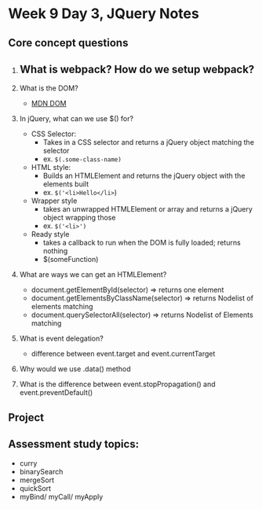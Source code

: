 # Week 9 Day 3, JQuery Notes

## Core concept questions
1. What is webpack? How do we setup webpack? 
    - 
2. What is the DOM?
    - [MDN DOM](https://developer.mozilla.org/en-US/docs/Web/API/Document_Object_Model/Introduction)
3. In jQuery, what can we use $() for? 
    * CSS Selector: 
        - Takes in a CSS selector and returns a jQuery object matching the selector 
        - ex. `$(.some-class-name)`
    * HTML style: 
        - Builds an HTMLElement and returns the jQuery object with the elements built 
        - ex. `$('<li>Hello</li>`)
    * Wrapper style 
        - takes an unwrapped HTMLElement or array and returns a jQuery object wrapping those 
        - ex. `$('<li>')`
    * Ready style 
        - takes a callback to run when the DOM is fully loaded; returns nothing 
        - $(someFunction)
5. What are ways we can get an HTMLElement?
    * document.getElementById(selector) => returns one element 
    * document.getElementsByClassName(selector) => returns Nodelist of elements matching 
    * document.querySelectorAll(selector) => returns Nodelist of Elements matching 

6. What is event delegation?
    * difference between event.target and event.currentTarget

7. Why would we use .data() method 

8. What is the difference between event.stopPropagation() and event.preventDefault()
## Project 

## Assessment study topics:
* curry
* binarySearch
* mergeSort
* quickSort
* myBind/ myCall/ myApply 

